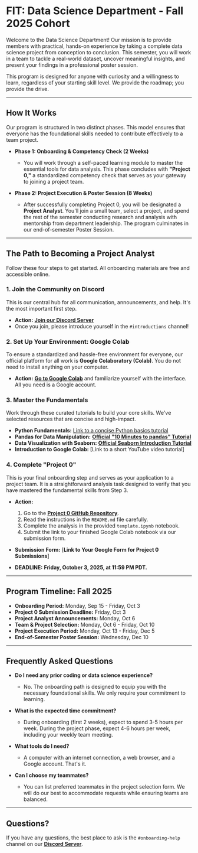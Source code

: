 # FIT: Data Science Department - Fall 2025 Cohort

Welcome to the Data Science Department! Our mission is to provide members with practical, hands-on experience by taking a complete data science project from conception to conclusion. This semester, you will work in a team to tackle a real-world dataset, uncover meaningful insights, and present your findings in a professional poster session.

This program is designed for anyone with curiosity and a willingness to learn, regardless of your starting skill level. We provide the roadmap; you provide the drive.

---

## How It Works

Our program is structured in two distinct phases. This model ensures that everyone has the foundational skills needed to contribute effectively to a team project.

-   **Phase 1: Onboarding & Competency Check (2 Weeks)**
    -   You will work through a self-paced learning module to master the essential tools for data analysis. This phase concludes with **"Project 0,"** a standardized competency check that serves as your gateway to joining a project team.

-   **Phase 2: Project Execution & Poster Session (8 Weeks)**
    -   After successfully completing Project 0, you will be designated a **Project Analyst**. You'll join a small team, select a project, and spend the rest of the semester conducting research and analysis with mentorship from department leadership. The program culminates in our end-of-semester Poster Session.

---

## The Path to Becoming a Project Analyst

Follow these four steps to get started. All onboarding materials are free and accessible online.

### 1. Join the Community on Discord
This is our central hub for all communication, announcements, and help. It's the most important first step.

-   **Action:** [**Join our Discord Server**](https://discord.gg/YOUR_INVITE_LINK)
-   Once you join, please introduce yourself in the `#introductions` channel!

### 2. Set Up Your Environment: Google Colab
To ensure a standardized and hassle-free environment for everyone, our official platform for all work is **Google Colaboratory (Colab)**. You do not need to install anything on your computer.

-   **Action:** [**Go to Google Colab**](https://colab.research.google.com/) and familiarize yourself with the interface. All you need is a Google account.

### 3. Master the Fundamentals
Work through these curated tutorials to build your core skills. We've selected resources that are concise and high-impact.

-   **Python Fundamentals:** [Link to a concise Python basics tutorial](https://youtu.be/Gx5qb1uHss4?si=WRsmDRfNoTgsO5vx)
-   **Pandas for Data Manipulation:** [**Official "10 Minutes to pandas" Tutorial**](https://pandas.pydata.org/pandas-docs/stable/user_guide/10min.html)
-   **Data Visualization with Seaborn:** [**Official Seaborn Introduction Tutorial**](https://seaborn.pydata.org/tutorial/introduction.html)
-   **Introduction to Google Colab:** [Link to a short YouTube video tutorial]

### 4. Complete "Project 0"
This is your final onboarding step and serves as your application to a project team. It is a straightforward analysis task designed to verify that you have mastered the fundamental skills from Step 3.

-   **Action:**
    1.  Go to the [**Project 0 GitHub Repository**](https://github.com/YOUR_USERNAME/project-0-fall2025).
    2.  Read the instructions in the `README.md` file carefully.
    3.  Complete the analysis in the provided `template.ipynb` notebook.
    4.  Submit the link to your finished Google Colab notebook via our submission form.

-   **Submission Form:** [**Link to Your Google Form for Project 0 Submissions**]
-   **DEADLINE:** **Friday, October 3, 2025, at 11:59 PM PDT.**

---

## Program Timeline: Fall 2025

-   **Onboarding Period:** Monday, Sep 15 - Friday, Oct 3
-   **Project 0 Submission Deadline:** Friday, Oct 3
-   **Project Analyst Announcements:** Monday, Oct 6
-   **Team & Project Selection:** Monday, Oct 6 - Friday, Oct 10
-   **Project Execution Period:** Monday, Oct 13 - Friday, Dec 5
-   **End-of-Semester Poster Session:** Wednesday, Dec 10

---

## Frequently Asked Questions

-   **Do I need any prior coding or data science experience?**
    -   No. The onboarding path is designed to equip you with the necessary foundational skills. We only require your commitment to learning.

-   **What is the expected time commitment?**
    -   During onboarding (first 2 weeks), expect to spend 3-5 hours per week. During the project phase, expect 4-6 hours per week, including your weekly team meeting.

-   **What tools do I need?**
    -   A computer with an internet connection, a web browser, and a Google account. That's it.

-   **Can I choose my teammates?**
    -   You can list preferred teammates in the project selection form. We will do our best to accommodate requests while ensuring teams are balanced.

---

## Questions?

If you have any questions, the best place to ask is the `#onboarding-help` channel on our [**Discord Server**](https://discord.gg/YOUR_INVITE_LINK).
